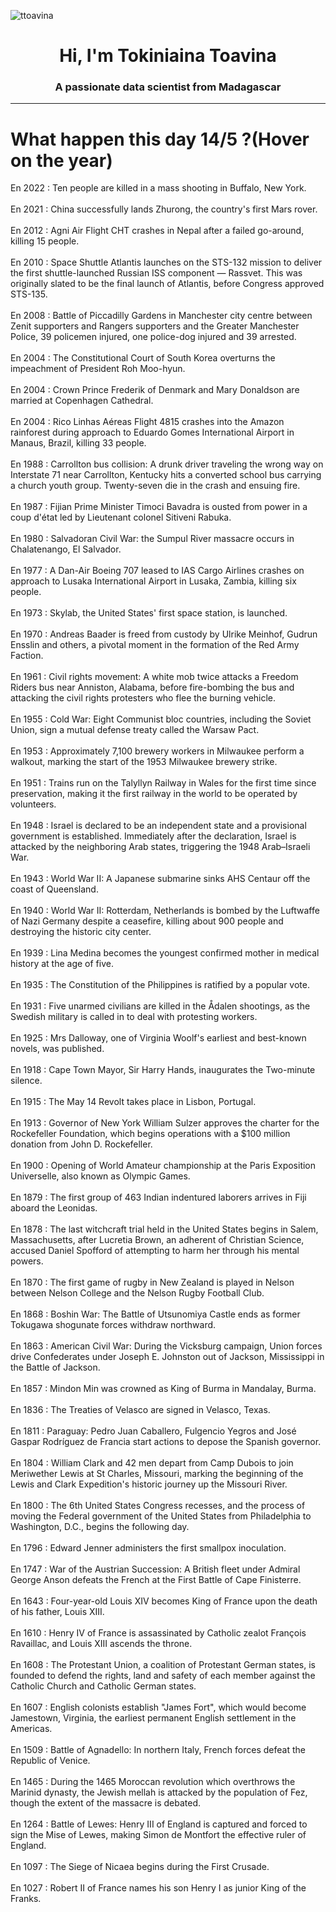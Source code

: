 
<p align="left"> <img src="https://komarev.com/ghpvc/?username=ttoavina&label=Profile%20views&color=0e75b6&style=flat" alt="ttoavina" /> </p>
<h1 align="center">Hi, I'm Tokiniaina Toavina</h1>
<h3 align="center">A passionate data scientist from Madagascar</h3>
    
<hr/>
<h1> What happen this day 14/5 ?(Hover on the year)</h1>

En 2022 : Ten people are killed in a mass shooting in Buffalo, New York.
<br/><br/>
En 2021 : China successfully lands Zhurong, the country's first Mars rover.
<br/><br/>
En 2012 : Agni Air Flight CHT crashes in Nepal after a failed go-around, killing 15 people.
<br/><br/>
En 2010 : Space Shuttle Atlantis launches on the STS-132 mission to deliver the first shuttle-launched Russian ISS component — Rassvet. This was originally slated to be the final launch of Atlantis, before Congress approved STS-135.
<br/><br/>
En 2008 : Battle of Piccadilly Gardens in Manchester city centre between Zenit supporters and Rangers supporters and the Greater Manchester Police, 39 policemen injured, one police-dog injured and 39 arrested.
<br/><br/>
En 2004 : The Constitutional Court of South Korea overturns the impeachment of President Roh Moo-hyun.
<br/><br/>
En 2004 : Crown Prince Frederik of Denmark and Mary Donaldson are married at Copenhagen Cathedral.
<br/><br/>
En 2004 : Rico Linhas Aéreas Flight 4815 crashes into the Amazon rainforest during approach to Eduardo Gomes International Airport in Manaus, Brazil, killing 33 people.
<br/><br/>
En 1988 : Carrollton bus collision: A drunk driver traveling the wrong way on Interstate 71 near Carrollton, Kentucky hits a converted school bus carrying a church youth group. Twenty-seven die in the crash and ensuing fire.
<br/><br/>
En 1987 : Fijian Prime Minister Timoci Bavadra is ousted from power in a coup d'état led by Lieutenant colonel Sitiveni Rabuka.
<br/><br/>
En 1980 : Salvadoran Civil War: the Sumpul River massacre occurs in Chalatenango, El Salvador.
<br/><br/>
En 1977 : A Dan-Air Boeing 707 leased to IAS Cargo Airlines crashes on approach to Lusaka International Airport in Lusaka, Zambia, killing six people.
<br/><br/>
En 1973 : Skylab, the United States' first space station, is launched.
<br/><br/>
En 1970 : Andreas Baader is freed from custody by Ulrike Meinhof, Gudrun Ensslin and others, a pivotal moment in the formation of the Red Army Faction.
<br/><br/>
En 1961 : Civil rights movement: A white mob twice attacks a Freedom Riders bus near Anniston, Alabama, before fire-bombing the bus and attacking the civil rights protesters who flee the burning vehicle.
<br/><br/>
En 1955 : Cold War: Eight Communist bloc countries, including the Soviet Union, sign a mutual defense treaty called the Warsaw Pact.
<br/><br/>
En 1953 : Approximately 7,100 brewery workers in Milwaukee perform a walkout, marking the start of the 1953 Milwaukee brewery strike.
<br/><br/>
En 1951 : Trains run on the Talyllyn Railway in Wales for the first time since preservation, making it the first railway in the world to be operated by volunteers.
<br/><br/>
En 1948 : Israel is declared to be an independent state and a provisional government is established. Immediately after the declaration, Israel is attacked by the neighboring Arab states, triggering the 1948 Arab–Israeli War.
<br/><br/>
En 1943 : World War II: A Japanese submarine sinks AHS Centaur off the coast of Queensland.
<br/><br/>
En 1940 : World War II: Rotterdam, Netherlands is bombed by the Luftwaffe of Nazi Germany despite a ceasefire, killing about 900 people and destroying the historic city center.
<br/><br/>
En 1939 : Lina Medina becomes the youngest confirmed mother in medical history at the age of five.
<br/><br/>
En 1935 : The Constitution of the Philippines is ratified by a popular vote.
<br/><br/>
En 1931 : Five unarmed civilians are killed in the Ådalen shootings, as the Swedish military is called in to deal with protesting workers.
<br/><br/>
En 1925 : Mrs Dalloway, one of Virginia Woolf's earliest and best-known novels, was published.
<br/><br/>
En 1918 : Cape Town Mayor, Sir Harry Hands, inaugurates the Two-minute silence.
<br/><br/>
En 1915 : The May 14 Revolt takes place in Lisbon, Portugal.
<br/><br/>
En 1913 : Governor of New York William Sulzer approves the charter for the Rockefeller Foundation, which begins operations with a $100 million donation from John D. Rockefeller.
<br/><br/>
En 1900 : Opening of World Amateur championship at the Paris Exposition Universelle, also known as Olympic Games.
<br/><br/>
En 1879 : The first group of 463 Indian indentured laborers arrives in Fiji aboard the Leonidas.
<br/><br/>
En 1878 : The last witchcraft trial held in the United States begins in Salem, Massachusetts, after Lucretia Brown, an adherent of Christian Science, accused Daniel Spofford of attempting to harm her through his mental powers.
<br/><br/>
En 1870 : The first game of rugby in New Zealand is played in Nelson between Nelson College and the Nelson Rugby Football Club.
<br/><br/>
En 1868 : Boshin War: The Battle of Utsunomiya Castle ends as former Tokugawa shogunate forces withdraw northward.
<br/><br/>
En 1863 : American Civil War: During the Vicksburg campaign, Union forces drive Confederates under Joseph E. Johnston out of Jackson, Mississippi in the Battle of Jackson.
<br/><br/>
En 1857 : Mindon Min was crowned as King of Burma in Mandalay, Burma.
<br/><br/>
En 1836 : The Treaties of Velasco are signed in Velasco, Texas.
<br/><br/>
En 1811 : Paraguay: Pedro Juan Caballero, Fulgencio Yegros and José Gaspar Rodríguez de Francia start actions to depose the Spanish governor.
<br/><br/>
En 1804 : William Clark and 42 men depart from Camp Dubois to join Meriwether Lewis at St Charles, Missouri, marking the beginning of the Lewis and Clark Expedition's historic journey up the Missouri River.
<br/><br/>
En 1800 : The 6th United States Congress recesses, and the process of moving the Federal government of the United States from Philadelphia to Washington, D.C., begins the following day.
<br/><br/>
En 1796 : Edward Jenner administers the first smallpox inoculation.
<br/><br/>
En 1747 : War of the Austrian Succession: A British fleet under Admiral George Anson defeats the French at the First Battle of Cape Finisterre.
<br/><br/>
En 1643 : Four-year-old Louis XIV becomes King of France upon the death of his father, Louis XIII.
<br/><br/>
En 1610 : Henry IV of France is assassinated by Catholic zealot François Ravaillac, and Louis XIII ascends the throne.
<br/><br/>
En 1608 : The Protestant Union, a coalition of Protestant German states, is founded to defend the rights, land and safety of each member against the Catholic Church and Catholic German states.
<br/><br/>
En 1607 : English colonists establish "James Fort", which would become Jamestown, Virginia, the earliest permanent English settlement in the Americas.
<br/><br/>
En 1509 : Battle of Agnadello: In northern Italy, French forces defeat the Republic of Venice.
<br/><br/>
En 1465 : During the 1465 Moroccan revolution which overthrows the Marinid dynasty, the Jewish mellah is attacked by the population of Fez, though the extent of the massacre is debated.
<br/><br/>
En 1264 : Battle of Lewes: Henry III of England is captured and forced to sign the Mise of Lewes, making Simon de Montfort the effective ruler of England.
<br/><br/>
En 1097 : The Siege of Nicaea begins during the First Crusade.
<br/><br/>
En 1027 : Robert II of France names his son Henry I as junior King of the Franks.
<br/><br/>
